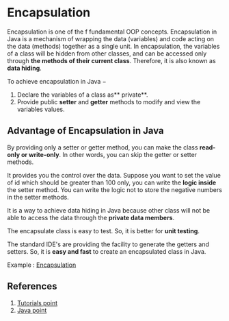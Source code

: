 # Encapsulation

Encapsulation is one of the f fundamental OOP concepts.
Encapsulation in Java is a mechanism of wrapping the data (variables) and code acting on the data
(methods) together as a single unit. In encapsulation, the variables of a class will be hidden from other classes, and can be accessed only through **the methods of their current class**. Therefore, it is also known as **data hiding**.

To achieve encapsulation in Java −

1. Declare the variables of a class as** private**.
2. Provide public **setter** and **getter** methods to modify and view the variables values.

## Advantage of Encapsulation in Java

By providing only a setter or getter method, you can make the class **read-only or write-only**. In other words, you can skip the getter or setter methods.

It provides you the control over the data. Suppose you want to set the value of id which should be greater than 100 only, you can write the **logic inside** the setter method. You can write the logic not to store the negative numbers in the setter methods.

It is a way to achieve data hiding in Java because other class will not be able to access the data through the **private data members**.

The encapsulate class is easy to test. So, it is better for **unit testing**.

The standard IDE's are providing the facility to generate the getters and setters. So, it is **easy and fast** to create an encapsulated class in Java.

Example : [Encapsulation](../Java/src/Account.java)

## References

1. [Tutorials point](https://www.tutorialspoint.com/java/java_encapsulation.htm)
2. [Java point](https://www.javatpoint.com/encapsulation)

